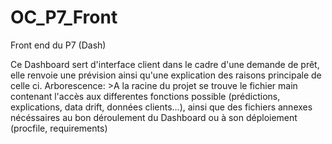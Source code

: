 # OC_P7_Front
Front end du P7 (Dash)

Ce Dashboard sert d'interface client dans le cadre d'une demande de prêt, elle renvoie une prévision ainsi qu'une explication des raisons principale de celle ci.
Arborescence:
    >A la racine du projet se trouve le fichier main contenant l'accès aux differentes fonctions possible (prédictions, explications, data drift, données clients...), ainsi que des fichiers annexes nécéssaires au bon déroulement du Dashboard ou à son déploiement (procfile, requirements)